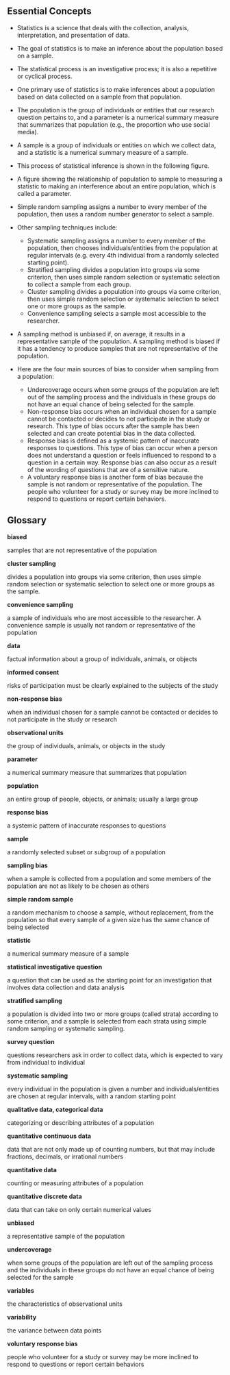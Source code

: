 ## Essential Concepts ##
* Statistics is a science that deals with the collection, analysis, interpretation, and presentation of data.
* The goal of statistics is to make an inference about the population based on a sample.
* The statistical process is an investigative process; it is also a repetitive or cyclical process.
* One primary use of statistics is to make inferences about a population based on data collected on a sample from that population.
* The population is the group of individuals or entities that our research question pertains to, and a parameter is a numerical summary measure that summarizes that population (e.g., the proportion who use social media).
* A sample is a group of individuals or entities on which we collect data, and a statistic is a numerical summary measure of a sample.
* This process of statistical inference is shown in the following figure.
* A figure showing the relationship of population to sample to measuring a statistic to making an interference about an entire population, which is called a parameter.

* Simple random sampling assigns a number to every member of the population, then uses a random number generator to select a sample.
* Other sampling techniques include:
    * Systematic sampling assigns a number to every member of the population, then chooses individuals/entities from the population at regular intervals (e.g. every 4th individual from a randomly selected starting point).
    * Stratified sampling divides a population into groups via some criterion, then uses simple random selection or systematic selection to collect a sample from each group.
    * Cluster sampling divides a population into groups via some criterion, then uses simple random selection or systematic selection to select one or more groups as the sample.
    * Convenience sampling selects a sample most accessible to the researcher.
* A sampling method is unbiased if, on average, it results in a representative sample of the population. A sampling method is biased if it has a tendency to produce samples that are not representative of the population.
* Here are the four main sources of bias to consider when sampling from a population:
    * Undercoverage occurs when some groups of the population are left out of the sampling process and the individuals in these groups do not have an equal chance of being selected for the sample.
    * Non-response bias occurs when an individual chosen for a sample cannot be contacted or decides to not participate in the study or research. This type of bias occurs after the sample has been selected and can create potential bias in the data collected.
    * Response bias is defined as a systemic pattern of inaccurate responses to questions. This type of bias can occur when a person does not understand a question or feels influenced to respond to a question in a certain way. Response bias can also occur as a result of the wording of questions that are of a sensitive nature.
    * A voluntary response bias is another form of bias because the sample is not random or representative of the population. The people who volunteer for a study or survey may be more inclined to respond to questions or report certain behaviors.
 
## Glossary ##
**biased**

samples that are not representative of the population

**cluster sampling**

divides a population into groups via some criterion, then uses simple random selection or systematic selection to select one or more groups as the sample.

**convenience sampling**

a sample of individuals who are most accessible to the researcher. A convenience sample is usually not random or representative of the population

**data**

factual information about a group of individuals, animals, or objects

**informed consent**

risks of participation must be clearly explained to the subjects of the study

**non-response bias**

when an individual chosen for a sample cannot be contacted or decides to not participate in the study or research

**observational units**

the group of individuals, animals, or objects in the study

**parameter**

a numerical summary measure that summarizes that population

**population**

an entire group of people, objects, or animals; usually a large group

**response bias**

a systemic pattern of inaccurate responses to questions

**sample**

a randomly selected subset or subgroup of a population

**sampling bias**

when a sample is collected from a population and some members of the population are not as likely to be chosen as others

**simple random sample**

a random mechanism to choose a sample, without replacement, from the population so that every sample of a given size has the same chance of being selected

**statistic**

a numerical summary measure of a sample

**statistical investigative question**

a question that can be used as the starting point for an investigation that involves data collection and data analysis

**stratified sampling**

a population is divided into two or more groups (called strata) according to some criterion, and a sample is selected from each strata using simple random sampling or systematic sampling.

**survey question**

questions researchers ask in order to collect data, which is expected to vary from individual to individual

**systematic sampling**

every individual in the population is given a number and individuals/entities are chosen at regular intervals, with a random starting point

**qualitative data, categorical data**

categorizing or describing attributes of a population

**quantitative continuous data**

data that are not only made up of counting numbers, but that may include fractions, decimals, or irrational numbers

**quantitative data**

counting or measuring attributes of a population

**quantitative discrete data**

data that can take on only certain numerical values

**unbiased**

a representative sample of the population

**undercoverage**

when some groups of the population are left out of the sampling process and the individuals in these groups do not have an equal chance of being selected for the sample

**variables**

the characteristics of observational units

**variability**

the variance between data points

**voluntary response bias**

people who volunteer for a study or survey may be more inclined to respond to questions or report certain behaviors